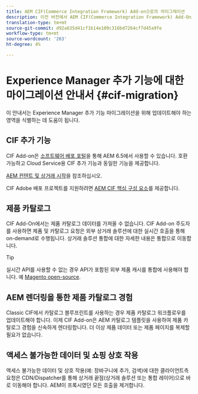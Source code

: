 ```yaml
---
title: AEM CIF(Commerce Integration Framework) Add-on으로의 마이그레이션
description: 이전 버전에서 AEM CIF(Commerce Integration Framework) Add-On으로 마이그레이션하는 방법
translation-type: tm+mt
source-git-commit: d92a635d41cf1b14e109c316bd7264cf7d45a9fe
workflow-type: tm+mt
source-wordcount: '263'
ht-degree: 4%

---
```


# Experience Manager 추가 기능에 대한 마이그레이션 안내서 {#cif-migration}

이 안내서는 Experience Manager 추가 기능 마이그레이션을 위해 업데이트해야 하는 영역을 식별하는 데 도움이 됩니다.

## CIF 추가 기능

CIF Add-on은 [소프트웨어 배포 포털](https://experience.adobe.com/#/downloads/content/software-distribution/en/aem.html)을 통해 AEM 6.5에서 사용할 수 있습니다. 호환 가능하고 Cloud Service용 CIF 추가 기능과 동일한 기능을 제공합니다.

[AEM 컨텐트 및 상거래 시작](getting-started.md)을 참조하십시오.

CIF Adobe 배포 프로젝트를 지원하려면 [AEM CIF 핵심 구성 요소](https://github.com/adobe/aem-core-cif-components)를 제공합니다.

## 제품 카탈로그

CIF Add-On에서는 제품 카탈로그 데이터를 가져올 수 없습니다. CIF Add-on 주도자를 사용하면 제품 및 카탈로그 요청은 외부 상거래 솔루션에 대한 실시간 호출을 통해 on-demand로 수행됩니다. 상거래 솔루션 통합에 대한 자세한 내용은 통합으로 이동합니다.

>[!TIP]
>
>실시간 API를 사용할 수 없는 경우 API가 포함된 외부 제품 캐시를 통합에 사용해야 합니다. 예 [Magento open-source](https://magento.com/products/magento-open-source).

## AEM 렌더링을 통한 제품 카탈로그 경험

Classic CIF에서 카탈로그 블루프린트를 사용하는 경우 제품 카탈로그 워크플로우를 업데이트해야 합니다. 이제 CIF Add-on은 AEM 카탈로그 템플릿을 사용하여 제품 카탈로그 경험을 신속하게 렌더링합니다. 더 이상 제품 데이터 또는 제품 페이지를 복제할 필요가 없습니다.

## 액세스 불가능한 데이터 및 쇼핑 상호 작용

액세스 불가능한 데이터 및 상호 작용(예: 장바구니에 추가, 검색)에 대한 클라이언트측 요청은 CDN/Dispatcher를 통해 상거래 끝점(상거래 솔루션 또는 통합 레이어)으로 바로 이동해야 합니다. AEM이 프록시였던 모든 호출을 제거합니다.
